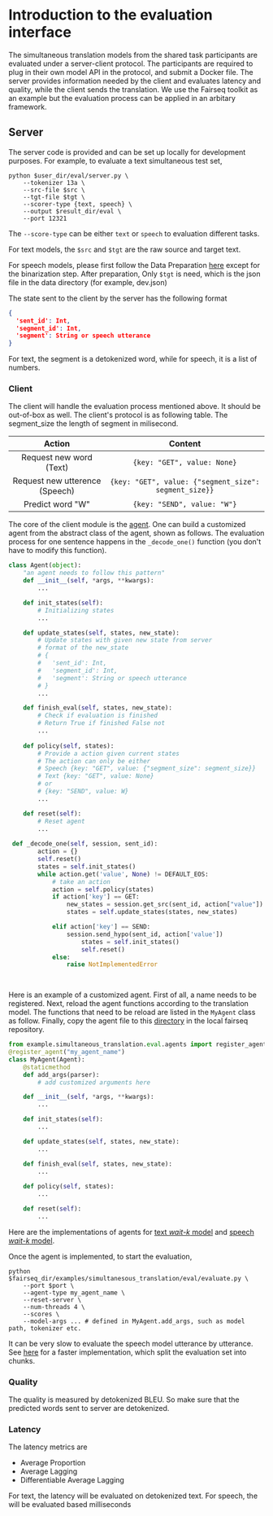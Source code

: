 # Introduction to the evaluation interface
The simultaneous translation models from the shared task participants are evaluated under a server-client protocol. 
The participants are required to plug in their own model API in the protocol, and submit a Docker file.
The server provides information needed by the client and evaluates latency and quality, while the client sends the translation. 
We use the Fairseq toolkit as an example but the evaluation process can be applied in an arbitary framework.

## Server
The server code is provided and can be set up locally for development purposes. For example, to evaluate a text simultaneous test set,

```shell
python $user_dir/eval/server.py \
    --tokenizer 13a \
    --src-file $src \
    --tgt-file $tgt \
    --scorer-type {text, speech} \
    --output $result_dir/eval \
    --port 12321
```
The `--score-type` can be either `text` or `speech` to evaluation different tasks.

For text models, the `$src` and `$tgt` are the raw source and target text.

For speech models, please first follow the Data Preparation [here](baseline.md) except for the binarization step. After preparation, Only `$tgt` is need, which is the json file in the data directory (for example, dev.json)

The state sent to the client by the server has the following format
```json
{
  'sent_id': Int,
  'segment_id': Int,
  'segment': String or speech utterance
}
```
For text, the segment is a detokenized word, while for speech, it is a list of numbers.

### Client
The client will handle the evaluation process mentioned above. It should be out-of-box as well. The client's protocol is as following table.  The segment_size the length of segment in milisecond.

|Action|Content|
|:---:|:---:|
|Request new word (Text)| ```{key: "GET", value: None}```|
|Request new utterence (Speech) | ```{key: "GET", value: {"segment_size": segment_size}}```|
|Predict word "W"| ```{key: "SEND", value: "W"}```|

The core of the client module is the [agent](../eval/agents/agent.py). 
One can build a customized agent from the abstract class of the agent, shown as follows.
The evaluation process for one sentence happens in the `_decode_one()` function (you don't have to modify this function).

```python
class Agent(object):
    "an agent needs to follow this pattern"
    def __init__(self, *args, **kwargs):
        ...

    def init_states(self):
        # Initializing states
        ...

    def update_states(self, states, new_state):
        # Update states with given new state from server
        # format of the new_state
        # {
        #   'sent_id': Int,
        #   'segment_id': Int,
        #   'segment': String or speech utterance
        # }
        ...

    def finish_eval(self, states, new_state):
        # Check if evaluation is finished
        # Return True if finished False not
        ...
    
    def policy(self, states):
        # Provide a action given current states
        # The action can only be either
        # Speech {key: "GET", value: {"segment_size": segment_size}}
        # Text {key: "GET", value: None}
        # or
        # {key: "SEND", value: W}
        ...

    def reset(self):
        # Reset agent
        ...
        
 def _decode_one(self, session, sent_id):
        action = {}
        self.reset()
        states = self.init_states()
        while action.get('value', None) != DEFAULT_EOS:
            # take an action
            action = self.policy(states)
            if action['key'] == GET:
                new_states = session.get_src(sent_id, action["value"])
                states = self.update_states(states, new_states)

            elif action['key'] == SEND:
                session.send_hypo(sent_id, action['value'])
                    states = self.init_states() 
                    self.reset()
            else:
                raise NotImplementedError

 
```

Here is an example of a customized agent. 
First of all, a name needs to be registered. 
Next, reload the agent functions according to the translation model. 
The functions that need to be reload are listed in the `MyAgent` class as follow. 
Finally, copy the agent file to this [directory](../eval/agents) in the local fairseq repository.
```python
from example.simultaneous_translation.eval.agents import register_agent
@register_agent("my_agent_name")
class MyAgent(Agent):
    @staticmethod
    def add_args(parser):
        # add customized arguments here

    def __init__(self, *args, **kwargs):
        ...

    def init_states(self):
        ...

    def update_states(self, states, new_state):    
        ...

    def finish_eval(self, states, new_state):
        ...
    
    def policy(self, states):
        ...

    def reset(self):
        ...

```

Here are the implementations of agents for [text *wait-k* model](../eval/agents/simul_trans_text_agent.py) and [speech *wait-k* model](../eval/agents/simul_trans_speech_agent.py).

Once the agent is implemented, to start the evaluation, 
```
python $fairseq_dir/examples/simultanesous_translation/eval/evaluate.py \
    --port $port \
    --agent-type my_agent_name \
    --reset-server \
    --num-threads 4 \
    --scores \
    --model-args ... # defined in MyAgent.add_args, such as model path, tokenizer etc.
```

It can be very slow to evaluate the speech model utterance by utterance. See [here](../scripts/start-multi-client.sh) for a faster implementation, which split the evaluation set into chunks.

### Quality

The quality is measured by detokenized BLEU. So make sure that the predicted words sent to server are detokenized.

### Latency
The latency metrics are 
* Average Proportion
* Average Lagging
* Differentiable Average Lagging

For text, the latency will be evaluated on detokenized text. For speech, the will be evaluated based milliseconds
